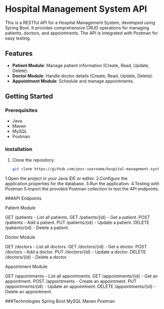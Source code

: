 # Hospital Management System API

This is a RESTful API for a Hospital Management System, developed using Spring Boot. It provides comprehensive CRUD operations for managing patients, doctors, and appointments. The API is integrated with Postman for easy testing.

## Features

- **Patient Module**: Manage patient information (Create, Read, Update, Delete).
- **Doctor Module**: Handle doctor details (Create, Read, Update, Delete).
- **Appointment Module**: Schedule and manage appointments.

## Getting Started

### Prerequisites

- Java
- Maven
- MySQL
- Postman

### Installation

1. Clone the repository:
   ```bash
   git clone https://github.com/your-username/hospital-management-system-api.git
1.Open the project in your Java IDE or editor.
2.Configure the application.properties for the database.
3.Run the application.
4.Testing with Postman
5.Import the provided Postman collection to test the API endpoints.


###API Endpoints

Patient Module

GET /patients - List all patients.
GET /patients/{id} - Get a patient.
POST /patients - Add a patient.
PUT /patients/{id} - Update a patient.
DELETE /patients/{id} - Delete a patient.

Doctor Module

GET /doctors - List all doctors.
GET /doctors/{id} - Get a doctor.
POST /doctors - Add a doctor.
PUT /doctors/{id} - Update a doctor.
DELETE /doctors/{id} - Delete a doctor.

Appointment Module

GET /appointments - List all appointments.
GET /appointments/{id} - Get an appointment.
POST /appointments - Create an appointment.
PUT /appointments/{id} - Update an appointment.
DELETE /appointments/{id} - Delete an appointment.

###Technologies
Spring Boot
MySQL
Maven
Postman
